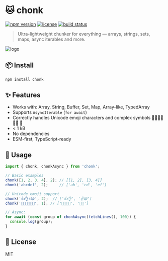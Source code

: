 # 🐱 chonk
[![npm version](https://img.shields.io/npm/v/@ushakov-igor/chonk?style=flat-square)](https://www.npmjs.com/package/@ushakov-igor/chonk)
[![license](https://img.shields.io/npm/l/@ushakov-igor/chonk?style=flat-square)](https://github.com/ushakov-igor/chonk/blob/main/LICENSE)
[![build status](https://github.com/ushakov-igor/chonk/actions/workflows/ci.yml/badge.svg?style=flat-square)](https://github.com/ushakov-igor/chonk/actions)

> Ultra-lightweight chunker for everything — arrays, strings, sets, maps, async iterables and more.

![logo](https://raw.githubusercontent.com/ushakov-igor/chonk/refs/heads/main/logo.svg)

## 📦 Install

```bash
npm install chonk
```

## ✨ Features

- Works with: Array, String, Buffer, Set, Map, Array-like, TypedArray
- Supports `AsyncIterable` (`for await`)
- Correctly handles Unicode emoji characters and complex symbols 👨‍👩‍👧‍👦 🏳️‍🌈 🎉
- < 1 kB
- No dependencies
- ESM-first, TypeScript-ready

## 🧪 Usage

```js
import { chonk, chonkAsync } from 'chonk';

// Basic examples
chonk([1, 2, 3, 4], 2); // [[1, 2], [3, 4]]
chonk('abcdef', 2);     // ['ab', 'cd', 'ef']

// Unicode emoji support
chonk('👍👌✌️😀', 2);  // ['👍👌', '✌️😀']
chonk('👨‍👩‍👧‍👦🏳️‍🌈', 1); // ['👨‍👩‍👧‍👦', '🏳️‍🌈']

// Async:
for await (const group of chonkAsync(fetchLines(), 100)) {
  console.log(group);
}
```

## 📄 License

MIT

